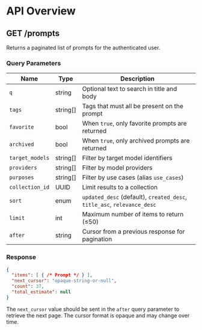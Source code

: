 # API Overview

## GET /prompts

Returns a paginated list of prompts for the authenticated user.

### Query Parameters

| Name | Type | Description |
|------|------|-------------|
| `q` | string | Optional text to search in title and body |
| `tags` | string[] | Tags that must all be present on the prompt |
| `favorite` | bool | When `true`, only favorite prompts are returned |
| `archived` | bool | When `true`, only archived prompts are returned |
| `target_models` | string[] | Filter by target model identifiers |
| `providers` | string[] | Filter by model providers |
| `purposes` | string[] | Filter by use cases (alias `use_cases`) |
| `collection_id` | UUID | Limit results to a collection |
| `sort` | enum | `updated_desc` (default), `created_desc`, `title_asc`, `relevance_desc` |
| `limit` | int | Maximum number of items to return (≤50) |
| `after` | string | Cursor from a previous response for pagination |

### Response

```json
{
  "items": [ { /* Prompt */ } ],
  "next_cursor": "opaque-string-or-null",
  "count": 37,
  "total_estimate": null
}
```

The `next_cursor` value should be sent in the `after` query parameter to
retrieve the next page.  The cursor format is opaque and may change over
 time.
